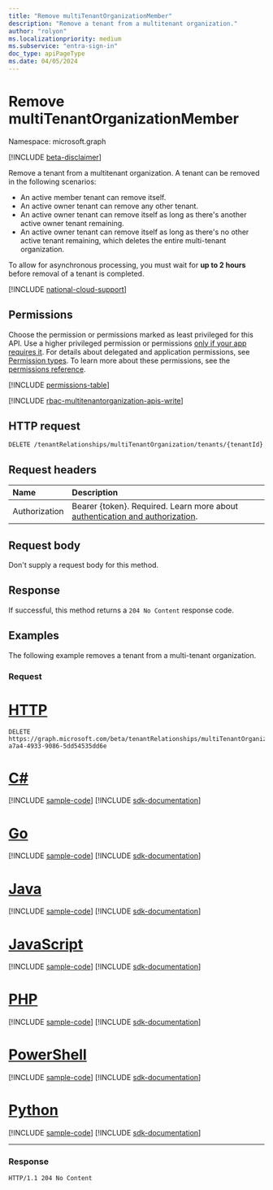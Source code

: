 ```yaml
---
title: "Remove multiTenantOrganizationMember"
description: "Remove a tenant from a multitenant organization."
author: "rolyon"
ms.localizationpriority: medium
ms.subservice: "entra-sign-in"
doc_type: apiPageType
ms.date: 04/05/2024
---
```


# Remove multiTenantOrganizationMember
Namespace: microsoft.graph

[!INCLUDE [beta-disclaimer](../../includes/beta-disclaimer.md)]

Remove a tenant from a multitenant organization. A tenant can be removed in the following scenarios:

* An active member tenant can remove itself.
* An active owner tenant can remove any other tenant.
* An active owner tenant can remove itself as long as there's another active owner tenant remaining.
* An active owner tenant can remove itself as long as there's no other active tenant remaining, which deletes the entire multi-tenant organization.

To allow for asynchronous processing, you must wait for **up to 2 hours** before removal of a tenant is completed.

[!INCLUDE [national-cloud-support](../../includes/global-only.md)]

## Permissions
Choose the permission or permissions marked as least privileged for this API. Use a higher privileged permission or permissions [only if your app requires it](/graph/permissions-overview#best-practices-for-using-microsoft-graph-permissions). For details about delegated and application permissions, see [Permission types](/graph/permissions-overview#permission-types). To learn more about these permissions, see the [permissions reference](/graph/permissions-reference).

<!-- { "blockType": "permissions", "name": "multitenantorganization_delete_tenants" } -->
[!INCLUDE [permissions-table](../includes/permissions/multitenantorganization-delete-tenants-permissions.md)]

[!INCLUDE [rbac-multitenantorganization-apis-write](../includes/rbac-for-apis/rbac-multitenantorganization-apis-write.md)]

## HTTP request

<!-- {
  "blockType": "ignored"
}
-->
```http
DELETE /tenantRelationships/multiTenantOrganization/tenants/{tenantId}
```

## Request headers
|Name|Description|
|:---|:---|
|Authorization|Bearer {token}. Required. Learn more about [authentication and authorization](/graph/auth/auth-concepts).|

## Request body
Don't supply a request body for this method.

## Response

If successful, this method returns a `204 No Content` response code.

## Examples

The following example removes a tenant from a multi-tenant organization.

### Request

# [HTTP](#tab/http)
<!-- {
  "blockType": "request",
  "name": "delete_multitenantorganizationmember"
}
-->
```http
DELETE https://graph.microsoft.com/beta/tenantRelationships/multiTenantOrganization/tenants/5036a0a0-a7a4-4933-9086-5dd54535dd6e
```

# [C#](#tab/csharp)
[!INCLUDE [sample-code](../includes/snippets/csharp/delete-multitenantorganizationmember-csharp-snippets.md)]
[!INCLUDE [sdk-documentation](../includes/snippets/snippets-sdk-documentation-link.md)]

# [Go](#tab/go)
[!INCLUDE [sample-code](../includes/snippets/go/delete-multitenantorganizationmember-go-snippets.md)]
[!INCLUDE [sdk-documentation](../includes/snippets/snippets-sdk-documentation-link.md)]

# [Java](#tab/java)
[!INCLUDE [sample-code](../includes/snippets/java/delete-multitenantorganizationmember-java-snippets.md)]
[!INCLUDE [sdk-documentation](../includes/snippets/snippets-sdk-documentation-link.md)]

# [JavaScript](#tab/javascript)
[!INCLUDE [sample-code](../includes/snippets/javascript/delete-multitenantorganizationmember-javascript-snippets.md)]
[!INCLUDE [sdk-documentation](../includes/snippets/snippets-sdk-documentation-link.md)]

# [PHP](#tab/php)
[!INCLUDE [sample-code](../includes/snippets/php/delete-multitenantorganizationmember-php-snippets.md)]
[!INCLUDE [sdk-documentation](../includes/snippets/snippets-sdk-documentation-link.md)]

# [PowerShell](#tab/powershell)
[!INCLUDE [sample-code](../includes/snippets/powershell/delete-multitenantorganizationmember-powershell-snippets.md)]
[!INCLUDE [sdk-documentation](../includes/snippets/snippets-sdk-documentation-link.md)]

# [Python](#tab/python)
[!INCLUDE [sample-code](../includes/snippets/python/delete-multitenantorganizationmember-python-snippets.md)]
[!INCLUDE [sdk-documentation](../includes/snippets/snippets-sdk-documentation-link.md)]

---

### Response

<!-- {
  "blockType": "response",
  "truncated": true
}
-->
```http
HTTP/1.1 204 No Content
```

